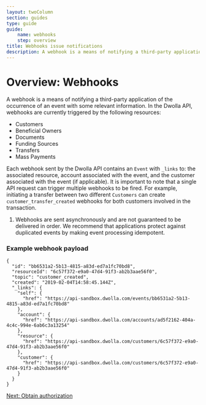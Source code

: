 ```yaml
---
layout: twoColumn
section: guides
type: guide
guide:
    name: webhooks
    step: overview
title: Webhooks issue notifications
description: A webhook is a means of notifying a third-party application of the occurrence of an event with some relevant information.
---
```


# Overview: Webhooks

A webhook is a means of notifying a third-party application of the occurrence of an event with some relevant information. In the Dwolla API, webhooks are currently triggered by the following resources:

- Customers
- Beneficial Owners
- Documents
- Funding Sources
- Transfers
- Mass Payments

Each webhook sent by the Dwolla API contains an `Event` with `_links` to: the associated resource, account associated with the event, and the customer associated with the event (if applicable). It is important to note that a single API request can trigger multiple webhooks to be fired. For example, initiating a transfer between two different `Customers` can create `customer_transfer_created` webhooks for both customers involved in the transaction.

<ol class = "alerts">
    <li class="alert icon-alert-alert">
      Webhooks are sent asynchronously and are not guaranteed to be delivered in order. We recommend that applications protect against duplicated events by making event processing idempotent.
    </li>
</ol>

### Example webhook payload
```jsonnoselect
{
  "id": "bb6531a2-5b13-4815-a83d-ed7a1fc70bd8",
  "resourceId": "6c57f372-e9a0-47d4-91f3-ab2b3aae56f0",
  "topic": "customer_created",
  "created": "2019-02-04T14:58:45.144Z",
  "_links": {
    "self": {
      "href": "https://api-sandbox.dwolla.com/events/bb6531a2-5b13-4815-a83d-ed7a1fc70bd8"
    },
    "account": {
      "href": "https://api-sandbox.dwolla.com/accounts/ad5f2162-404a-4c4c-994e-6ab6c3a13254"
    },
    "resource": {
      "href": "https://api-sandbox.dwolla.com/customers/6c57f372-e9a0-47d4-91f3-ab2b3aae56f0"
    },
    "customer": {
      "href": "https://api-sandbox.dwolla.com/customers/6c57f372-e9a0-47d4-91f3-ab2b3aae56f0"
    }
  }
}
```

<nav class="pager-nav">
    <a href="" style="display:none;"></a>
    <a href="obtain-authorization.html">Next: Obtain authorization</a>
</nav>
